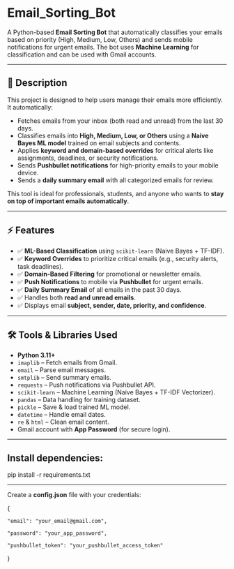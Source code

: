 # Email_Sorting_Bot

A Python-based **Email Sorting Bot** that automatically classifies your emails based on priority (High, Medium, Low, Others) and sends mobile notifications for urgent emails. The bot uses **Machine Learning** for classification and can be used with Gmail accounts.  

---

## 📖 Description

This project is designed to help users manage their emails more efficiently. It automatically:

- Fetches emails from your inbox (both read and unread) from the last 30 days.
- Classifies emails into **High, Medium, Low, or Others** using a **Naive Bayes ML model** trained on email subjects and contents.
- Applies **keyword and domain-based overrides** for critical alerts like assignments, deadlines, or security notifications.
- Sends **Pushbullet notifications** for high-priority emails to your mobile device.
- Sends a **daily summary email** with all categorized emails for review.

This tool is ideal for professionals, students, and anyone who wants to **stay on top of important emails automatically**.

---

## ⚡ Features

- ✅ **ML-Based Classification** using `scikit-learn` (Naive Bayes + TF-IDF).
- ✅ **Keyword Overrides** to prioritize critical emails (e.g., security alerts, task deadlines).
- ✅ **Domain-Based Filtering** for promotional or newsletter emails.
- ✅ **Push Notifications** to mobile via **Pushbullet** for urgent emails.
- ✅ **Daily Summary Email** of all emails in the past 30 days.
- ✅ Handles both **read and unread emails**.
- ✅ Displays email **subject, sender, date, priority, and confidence**.

---

## 🛠️ Tools & Libraries Used

- **Python 3.11+**
- `imaplib` – Fetch emails from Gmail.
- `email` – Parse email messages.
- `smtplib` – Send summary emails.
- `requests` – Push notifications via Pushbullet API.
- `scikit-learn` – Machine Learning (Naive Bayes + TF-IDF Vectorizer).
- `pandas` – Data handling for training dataset.
- `pickle` – Save & load trained ML model.
- `datetime` – Handle email dates.
- `re` & `html` – Clean email content.
- Gmail account with **App Password** (for secure login).

---

## Install dependencies:

pip install -r requirements.txt

---

Create a **config.json** file with your credentials:

{

    "email": "your_email@gmail.com",

    "password": "your_app_password",

    "pushbullet_token": "your_pushbullet_access_token"

}

